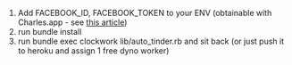 1. Add FACEBOOK_ID, FACEBOOK_TOKEN to your ENV (obtainable with Charles.app - see <a href="http://timrogers.uk/2014/07/12/discovering-private-apis-with-charles-app/">this article</a>)
2. run bundle install
3. run bundle exec clockwork lib/auto_tinder.rb and sit back (or just push it to heroku and assign 1 free dyno worker)
